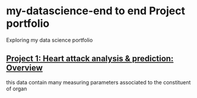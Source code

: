 # my-datascience-end to end Project portfolio
Exploring my data science portfolio

## [Project 1: Heart attack analysis & prediction: Overview](https://github.com/NaveenKumarMaurya/my-datascience-project/blob/main/Heart%20attack%20analysis%20%26%20Prediction.ipynb)
this data contain many measuring parameters associated to  the constituent of organ
